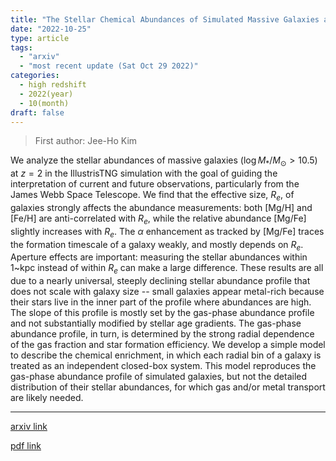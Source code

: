 ```yaml
---
title: "The Stellar Chemical Abundances of Simulated Massive Galaxies at $z = 2$"
date: "2022-10-25"
type: article
tags:
  - "arxiv"
  - "most recent update (Sat Oct 29 2022)"
categories:
  - high redshift
  - 2022(year)
  - 10(month)
draft: false
---
```


> First author: Jee-Ho Kim

 We analyze the stellar abundances of massive galaxies ($\log
M_\ast/M_\odot>10.5$) at $z=2$ in the IllustrisTNG simulation with the goal of
guiding the interpretation of current and future observations, particularly
from the James Webb Space Telescope. We find that the effective size, $R_e$, of
galaxies strongly affects the abundance measurements: both [Mg/H] and [Fe/H]
are anti-correlated with $R_e$, while the relative abundance [Mg/Fe] slightly
increases with $R_e$. The $\alpha$ enhancement as tracked by [Mg/Fe] traces the
formation timescale of a galaxy weakly, and mostly depends on $R_e$. Aperture
effects are important: measuring the stellar abundances within 1~kpc instead of
within $R_e$ can make a large difference. These results are all due to a nearly
universal, steeply declining stellar abundance profile that does not scale with
galaxy size -- small galaxies appear metal-rich because their stars live in the
inner part of the profile where abundances are high. The slope of this profile
is mostly set by the gas-phase abundance profile and not substantially modified
by stellar age gradients. The gas-phase abundance profile, in turn, is
determined by the strong radial dependence of the gas fraction and star
formation efficiency. We develop a simple model to describe the chemical
enrichment, in which each radial bin of a galaxy is treated as an independent
closed-box system. This model reproduces the gas-phase abundance profile of
simulated galaxies, but not the detailed distribution of their stellar
abundances, for which gas and/or metal transport are likely needed.

---
[arxiv link](http://arxiv.org/abs/2210.14235v1)

[pdf link](http://arxiv.org/pdf/2210.14235v1)